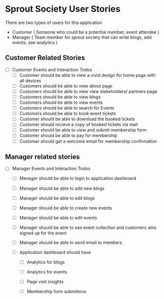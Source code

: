 # Sprout Society User Stories

There are two types of users for this application
- Customer ( Someone who could be a potential member, event attendee )   
- Manager ( Team member for sprout society that can write blogs, add events, see analytics )


## Customer Related Stories 

- [ ] Customer Events and Interaction Todos
    - [ ] Customer should be able to view a vivid design for home page with all devices
    - [ ] Customers should be able to view about page 
    - [ ] Customers should be able to view view stakeholders/ partners page
    - [ ] Customers should be able to view blogs
    - [ ] Customers should be able to view events
    - [ ] Customers should be able to search for Events
    - [ ] Customers should be able to book event tickets
    - [ ] Customer should be able to download the booked tickets
    - [ ] Customer should recieve a copy of booked tickets via mail
    - [ ] Customer should be able to view and submit membership form
    - [ ] Customer should be able to pay for membership
    - [ ] Customer should get a welcome email for membership confirmation

## Manager related stories

- [ ] Manager Events and Interaction Todos
    - [ ] Manager should be able to login to application dashboard
    - [ ] Manager should be able to add new blogs
    - [ ] Manager should be able to edit blogs
    - [ ] Manager should be able to create new events
    - [ ] Manager should be able to edit events
    - [ ] Manager should be able to see event collection and customers who signed up for the event
    - [ ] Manager should be able to send email to members

    - [ ] Application dashboard should have 
        - [ ] Analytics for blogs
        - [ ] Analytics for events
        - [ ] Page visit insights
        - [ ] Membership form submitions
        


    

